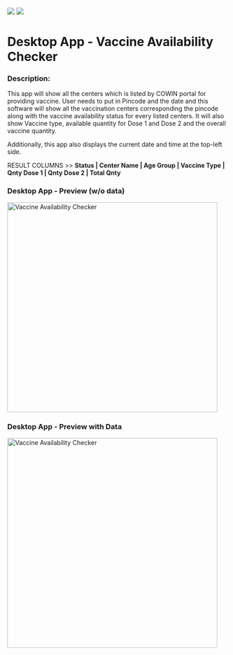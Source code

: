 
<img src="https://img.shields.io/badge/updated-08%20Jun%202021-green" /> <img src="https://img.shields.io/badge/release-v1.1-blueviolet" /> 
---------------------------------

# Desktop App - Vaccine Availability Checker
 
### Description:
This app will show all the centers which is listed by COWIN portal for providing vaccine. User needs to put in Pincode and the date and this software will show all the 
vaccination centers corresponding the pincode along with the vaccine availability status for every listed centers. It will also show Vaccine type, available quantity for
Dose 1 and Dose 2 and the overall vaccine quantity.

Additionally, this app also displays the current date and time at the top-left side.

RESULT COLUMNS >>
**Status | Center Name | Age Group | Vaccine Type | Qnty Dose 1 | Qnty Dose 2 | Total Qnty**

### Desktop App - Preview (w/o data)
<img src="https://github.com/aipythonIndia/GUI_Vaccine_availability/blob/main/Images_Icons/Vaccine_availability_checker_v1.1.PNG" alt="Vaccine Availability Checker" width="480" />

### Desktop App - Preview with Data
<img src="https://github.com/aipythonIndia/GUI_Vaccine_availability/blob/main/Images_Icons/Vaccine_availability_checker_with_result_v1.1.PNG" alt="Vaccine Availability Checker" width="480" />


